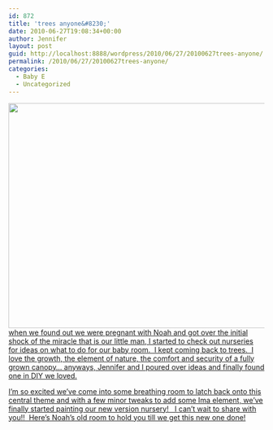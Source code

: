 ```yaml
---
id: 872
title: 'trees anyone&#8230;'
date: 2010-06-27T19:08:34+00:00
author: Jennifer
layout: post
guid: http://localhost:8888/wordpress/2010/06/27/20100627trees-anyone/
permalink: /2010/06/27/20100627trees-anyone/
categories:
  - Baby E
  - Uncategorized
---
```

<a rel="attachment wp-att-732" href="http://static.squarespace.com/static/50db6bb3e4b015296cd43789/50dfa5b1e4b0dc6320e0b5ea/50dfa5efe4b0dc6320e0bd20/1356834287494/?format=original"><img title="treesanyone" height="442" alt="" width="590" class="alignleft size-full wp-image-732" src="http://static.squarespace.com/static/50db6bb3e4b015296cd43789/50dfa5b1e4b0dc6320e0b5ea/50dfa5b2e4b0dc6320e0b798/1277731905000/?format=original" /></a>[when we found out we were pregnant with Noah and got over the initial shock of the miracle that is our little man, I started to check out nurseries for ideas on what to do for our baby room.  I kept coming back to trees.  I love the growth, the element of nature, the comfort and security of a fully grown canopy&#8230; anyways, Jennifer and I poured over ideas and finally found one in DIY we loved.](http://www.flickr.com/photos/jenniferandJennifers_photos/425526927/sizes/l/) 

[I&#8217;m so excited we&#8217;ve come into some breathing room to latch back onto this central theme and with a few minor tweaks to add some Ima element, we&#8217;ve finally started painting our new version nursery!   I can&#8217;t wait to share with you!!  Here&#8217;s Noah&#8217;s old room to hold you till we get this new one done!](http://www.flickr.com/photos/jenniferandJennifers_photos/425526927/sizes/l/)